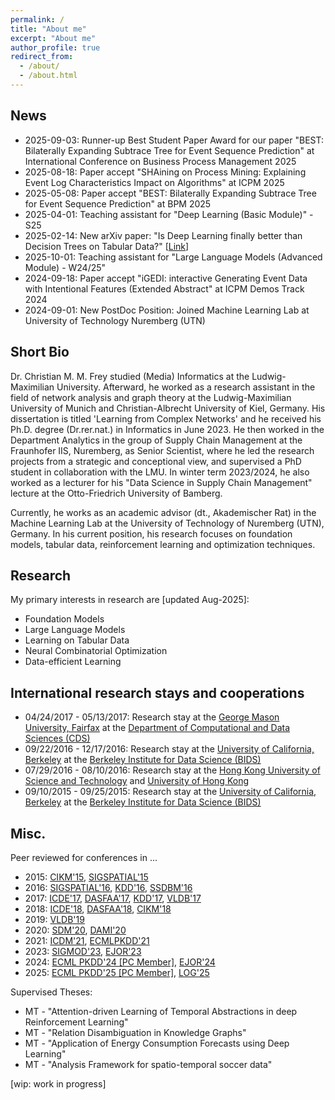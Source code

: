 ```yaml
---
permalink: /
title: "About me"
excerpt: "About me"
author_profile: true
redirect_from: 
  - /about/
  - /about.html
---
```


<!--This is the front page of your Github pages website! This repository was forked from the [Minimal Mistakes Jekyll Theme](https://mmistakes.github.io/minimal-mistakes/) by Michael Rose. 
<!-- You can use all kinds of markdown here. See [the guide](/markdown/). -->
<!-- 
## Images
![alt text](/images/500x300.png "Logo Title Text 1")-->

## News
<ul>
	<!--<li>2025-10-01: Teacher for "Machine Learning" at University of Technology Nuremberg - W25/26</li>-->
	<li>2025-09-03: Runner-up Best Student Paper Award for our paper "BEST: Bilaterally Expanding Subtrace Tree for Event Sequence Prediction" at International Conference on Business Process Management 2025</li>
	<li>2025-08-18: Paper accept "SHAining on Process Mining: Explaining Event Log Characteristics Impact on Algorithms" at ICPM 2025</li>
	<li>2025-05-08: Paper accept "BEST: Bilaterally Expanding Subtrace Tree for Event Sequence Prediction" at BPM 2025</li>
	<li>2025-04-01: Teaching assistant for "Deep Learning (Basic Module)" - S25</li>
	<li>2025-02-14: New arXiv paper: "Is Deep Learning finally better than Decision Trees on Tabular Data?" [<a href="https://arxiv.org/abs/2402.03970">Link</a>]</li>
	<li>2025-10-01: Teaching assistant for "Large Language Models (Advanced Module) - W24/25"</li>
	<li>2024-09-18: Paper accept "iGEDI: interactive Generating Event Data with Intentional Features (Extended Abstract" at ICPM Demos Track 2024</li>
	<li>2024-09-01: New PostDoc Position: Joined Machine Learning Lab at University of Technology Nuremberg (UTN)</li>
</ul>

## Short Bio

Dr. Christian M. M. Frey studied (Media) Informatics at the Ludwig-Maximilian University. Afterward, he worked as a research assistant in the field of network analysis and graph theory at the Ludwig-Maximilian University of Munich and Christian-Albrecht University of Kiel, Germany. His dissertation is titled 'Learning from Complex Networks' and he received his Ph.D. degree (Dr.rer.nat.) in Informatics in June 2023. He then worked in the Department Analytics in the group of Supply Chain Management at the Fraunhofer IIS, Nuremberg, as Senior Scientist, where he led the research projects from a strategic and conceptional view, and supervised a PhD student in collaboration with the LMU. In winter term 2023/2024, he also worked as a lecturer for his "Data Science in Supply Chain Management" lecture at the Otto-Friedrich University of Bamberg.

Currently, he works as an academic advisor (dt., Akademischer Rat) in the Machine Learning Lab at the University of
Technology of Nuremberg (UTN), Germany. In his current position, his research focuses on foundation models, tabular data, reinforcement learning and optimization techniques.


## Research 
My primary interests in research are [updated Aug-2025]:
<ul>
<!--<li>Hyperparameter Optimization</li>-->
<li>Foundation Models</li>
<li>Large Language Models</li>
<li>Learning on Tabular Data</li>
<li>Neural Combinatorial Optimization</li>
<li>Data-efficient Learning</li>
<!--<li>AutoRL</li>-->
<!--<li>Graph Theory and Complex Networks</li>-->
<!--<li>Graph clustering applications and methods</li>-->
<!--<li>Online Optimization</li>-->
<!--<li>Graph Databases/Mining/Exploration</li>-->
<!--<li>Graph Exploration</li>-->
<!--<li>Graph Databases</li>-->
<!--<li>Modeling and Querying Uncertain Spatio-Temporal Data</li>-->
<!--<li>Probabilistic Query Processing and Similarity Search in Uncertain Data</li>-->
<!--<li>Uncertain Sensor Networks</li>-->
<!--<li>Heterogeneous Information Networks / Knowledge Graphs</li>-->
<!--<li>Uncertain Data Stream Processing</li>-->
<!--<li>Machine Learning and Deep Learning approaches applied on Networks</li>-->
<!--<li>Semantic Web and Linked Data</li>-->
</ul>

## International research stays and cooperations
<ul>
<li>04/24/2017 - 05/13/2017: Research stay at the <a href="https://www2.gmu.edu">George Mason University, Fairfax</a> at the <a href="https://cos.gmu.edu/cds/">Department of Computational and Data Sciences (CDS)</a> </li>
<li>09/22/2016 - 12/17/2016: Research stay at the <a href="http://www.berkeley.edu">University of California, Berkeley</a> at the <a href="https://bids.berkeley.edu">Berkeley Institute for Data Science (BIDS)</a> </li>
<li>07/29/2016 - 08/10/2016: Research stay at the <a href="http://www.ust.hk">Hong Kong University of Science and Technology</a> and <a href="http://www.hku.hk">University of Hong Kong</a></li>
<li>09/10/2015 - 09/25/2015: Research stay at the <a href="http://www.berkeley.edu">University of California, Berkeley</a> at the <a href="https://bids.berkeley.edu">Berkeley Institute for Data Science (BIDS)</a> </li>
</ul>

## Misc.
Peer reviewed for conferences in ...
<ul>
	<li>2015: <a href="http://www.cikm-2015.org">CIKM'15</a>, <a href="http://sigspatial2015.sigspatial.org">SIGSPATIAL'15</a></li>
	<li>2016: <a href="http://sigspatial2016.sigspatial.org">SIGSPATIAL'16</a>, <a href="http://www.kdd.org/kdd2016/">KDD'16</a>, <a href="http://ssdbm2016.org">SSDBM'16</a></li>
	<li>2017: <a href="http://icde2017.sdsc.edu">ICDE'17</a>, <a href="http://ada.suda.edu.cn/dasfaa2017/">DASFAA'17</a>, <a href="http://www.kdd.org/kdd2017/">KDD'17</a>, <a href="http://www.vldb.org/2017/">VLDB'17</a></li>
	<li>2018: <a href="https://icde2018.org">ICDE'18</a>, <a href="http://www.ict.griffith.edu.au/conferences/dasfaa2018/">DASFAA'18</a>, <a href="http://www.cikm2018.units.it/">CIKM'18</a></li>
	<li>2019: <a href="http://vldb.org/2019/">VLDB'19</a></li>
	<li>2020: <a href="https://www.siam.org/conferences/cm/conference/sdm20">SDM'20</a>, <a href="https://csit2020.org/dami/index.html">DAMI'20</a></li>
	<li>2021: <a href="https://icdm2021.auckland.ac.nz">ICDM'21</a>, <a href="https://2021.ecmlpkdd.org">ECMLPKDD'21</a></li>
	<li>2023: <a href="https://2023.sigmod.org/">SIGMOD'23</a>, <a href="https://www.sciencedirect.com/journal/european-journal-of-operational-research">EJOR'23</a></li>
	<li>2024: <a href="https://ecmlpkdd.org/2024/">ECML PKDD'24 [PC Member]</a>, <a href="https://www.sciencedirect.com/journal/european-journal-of-operational-research">EJOR'24</a></li>
	<li>2025: <a href="https://ecmlpkdd.org/2025/">ECML PKDD'25 [PC Member]</a>, <a href="https://logconference.org/">LOG'25</a></li>
</ul>

Supervised Theses:
<ul>
<li>MT - "Attention-driven Learning of Temporal Abstractions in deep Reinforcement Learning"</li>
<li>MT - "Relation Disambiguation in Knowledge Graphs"</li>
<li>MT - "Application of Energy Consumption Forecasts using Deep Learning"</li>
<li>MT - "Analysis Framework for spatio-temporal soccer data"</li>
</ul>
[wip: work in progress]



